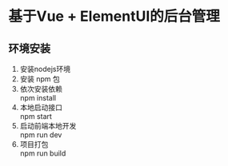 # 基于Vue + ElementUI的后台管理

## 环境安装
1. 安装nodejs环境
  2. 安装 npm 包 
  3. 依次安装依赖  
    npm install
  4. 本地启动接口  
    npm start
  5. 启动前端本地开发  
    npm run dev
  6. 项目打包  
    npm run build
    